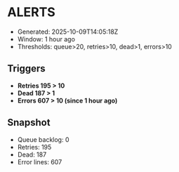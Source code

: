 # ALERTS

- Generated: 2025-10-09T14:05:18Z
- Window: 1 hour ago
- Thresholds: queue>20, retries>10, dead>1, errors>10

## Triggers
- **Retries 195 > 10**
- **Dead 187 > 1**
- **Errors 607 > 10 (since 1 hour ago)**

## Snapshot
- Queue backlog: 0
- Retries: 195
- Dead: 187
- Error lines: 607
